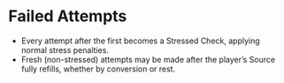 # Failed Attempts

- Every attempt after the first becomes a Stressed Check, applying normal stress penalties.
- Fresh (non-stressed) attempts may be made after the player’s Source fully refills, whether by conversion or rest.
